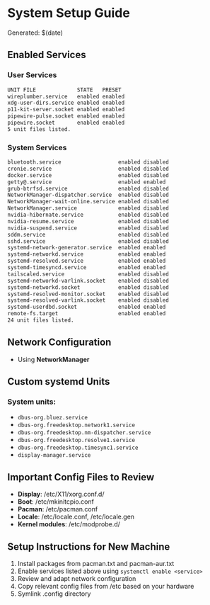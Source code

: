 # System Setup Guide

Generated: $(date)

## Enabled Services

### User Services
```bash
UNIT FILE             STATE   PRESET
wireplumber.service   enabled enabled
xdg-user-dirs.service enabled enabled
p11-kit-server.socket enabled enabled
pipewire-pulse.socket enabled enabled
pipewire.socket       enabled enabled
5 unit files listed.
```

### System Services
```bash
bluetooth.service                  enabled disabled
cronie.service                     enabled disabled
docker.service                     enabled disabled
getty@.service                     enabled enabled
grub-btrfsd.service                enabled disabled
NetworkManager-dispatcher.service  enabled disabled
NetworkManager-wait-online.service enabled disabled
NetworkManager.service             enabled disabled
nvidia-hibernate.service           enabled disabled
nvidia-resume.service              enabled disabled
nvidia-suspend.service             enabled disabled
sddm.service                       enabled disabled
sshd.service                       enabled disabled
systemd-network-generator.service  enabled enabled
systemd-networkd.service           enabled enabled
systemd-resolved.service           enabled enabled
systemd-timesyncd.service          enabled enabled
tailscaled.service                 enabled disabled
systemd-networkd-varlink.socket    enabled disabled
systemd-networkd.socket            enabled disabled
systemd-resolved-monitor.socket    enabled disabled
systemd-resolved-varlink.socket    enabled disabled
systemd-userdbd.socket             enabled enabled
remote-fs.target                   enabled enabled
24 unit files listed.
```

## Network Configuration

- Using **NetworkManager**

## Custom systemd Units

### System units:
- `dbus-org.bluez.service`
- `dbus-org.freedesktop.network1.service`
- `dbus-org.freedesktop.nm-dispatcher.service`
- `dbus-org.freedesktop.resolve1.service`
- `dbus-org.freedesktop.timesync1.service`
- `display-manager.service`

## Important Config Files to Review

- **Display**: /etc/X11/xorg.conf.d/
- **Boot**: /etc/mkinitcpio.conf
- **Pacman**: /etc/pacman.conf
- **Locale**: /etc/locale.conf, /etc/locale.gen
- **Kernel modules**: /etc/modprobe.d/

## Setup Instructions for New Machine

1. Install packages from pacman.txt and pacman-aur.txt
2. Enable services listed above using `systemctl enable <service>`
3. Review and adapt network configuration
4. Copy relevant config files from /etc based on your hardware
5. Symlink .config directory
